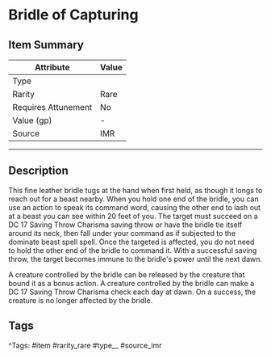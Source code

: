 # Bridle of Capturing

## Item Summary

| Attribute            | Value                        |
|----------------------|------------------------------|
| Type                 |   |
| Rarity               | Rare             |
| Requires Attunement  | No                |
| Value (gp)           | -    |
| Source               | IMR |

---

## Description

This fine leather bridle tugs at the hand when first held, as though it longs to reach out for a beast nearby. When you hold one end of the bridle, you can use an action to speak its command word, causing the other end to lash out at a beast you can see within 20 feet of you. The target must succeed on a DC 17 Saving Throw Charisma saving throw or have the bridle tie itself around its neck, then fall under your command as if subjected to the dominate beast spell spell. Once the targeted is affected, you do not need to hold the other end of the bridle to command it. With a successful saving throw, the target becomes immune to the bridle's power until the next dawn.

A creature controlled by the bridle can be released by the creature that bound it as a bonus action. A creature controlled by the bridle can make a DC 17 Saving Throw Charisma check each day at dawn. On a success, the creature is no longer affected by the bridle.

## Tags

^Tags: #item #rarity_rare #type__ #source_imr
